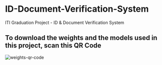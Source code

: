 # ID-Document-Verification-System
ITI Graduation Project - ID &amp; Document Verification System


## To download the weights and the models used in this project, scan this QR Code

![weights-qr-code](https://github.com/Alaa-Sherif/ID-Document-Verification-System/assets/43891138/4a8a2c26-baad-4406-abc2-30d0d6611e92)
